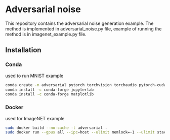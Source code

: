 # Adversarial noise
This repository contains the adversarial noise generation example. The method is implemented in adversarial_noise.py file, example of running the method is in imagenet_example.py file.

## Installation
### Conda
used to run MNIST example
```bash
conda create -n adversarial pytorch torchvision torchaudio pytorch-cuda=12.1 -c pytorch -c nvidia
conda install -c conda-forge jupyterlab
conda install -c conda-forge matplotlib
```

### Docker
used for ImageNET example
```bash
sudo docker build --no-cache -t adversarial .
sudo docker run --gpus all --ipc=host --ulimit memlock=-1 --ulimit stack=67108864 -it --rm -v $PWD:/source -v <path_to_dataset>:/datasets -v <path_to_results>:/results
```
